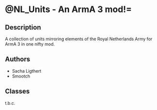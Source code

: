 # @NL_Units - An ArmA 3 mod!=

## Description
A collection of units mirroring elements of the Royal Netherlands Army for ArmA 3 in one nifty mod.

## Authors
* Sacha Ligthert
* Smootch

## Classes

t.b.c.